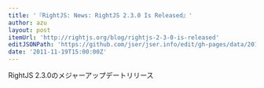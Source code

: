 ```yaml
---
title: '『RightJS: News: RightJS 2.3.0 Is Released』'
author: azu
layout: post
itemUrl: 'http://rightjs.org/blog/rightjs-2-3-0-is-released'
editJSONPath: 'https://github.com/jser/jser.info/edit/gh-pages/data/2011/11/index.json'
date: '2011-11-19T15:00:00Z'
---
```

RightJS 2.3.0のメジャーアップデートリリース
